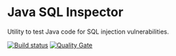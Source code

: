 # Java SQL Inspector
Utility to test Java code for SQL injection vulnerabilities.

[![Build status](https://travis-ci.org/thomasleplus/java-sql-inspector.svg?branch=master)](https://travis-ci.org/thomasleplus/java-sql-inspector) [![Quality Gate](https://sonarcloud.io/api/badges/gate?key=org.leplus:java-sql-inspector)](https://sonarcloud.io/dashboard/index/org.leplus:java-sql-inspector)

